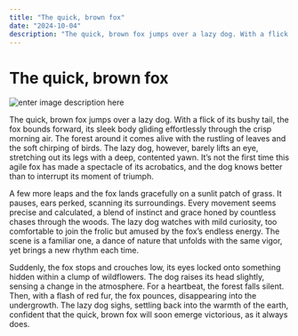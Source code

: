 ```yaml
---
title: "The quick, brown fox"
date: "2024-10-04"
description: "The quick, brown fox jumps over a lazy dog. With a flick of its bushy tail, the fox bounds forward, its sleek body gliding effortlessly through the crisp morning air."
---
```

 
 # The quick, brown fox
 
![enter image description here](https://i.ibb.co/FYPJGX2/fox-1.webp)

The quick, brown fox jumps over a lazy dog. With a flick of its bushy tail, the fox bounds forward, its sleek body gliding effortlessly through the crisp morning air. The forest around it comes alive with the rustling of leaves and the soft chirping of birds. The lazy dog, however, barely lifts an eye, stretching out its legs with a deep, contented yawn. It’s not the first time this agile fox has made a spectacle of its acrobatics, and the dog knows better than to interrupt its moment of triumph.

A few more leaps and the fox lands gracefully on a sunlit patch of grass. It pauses, ears perked, scanning its surroundings. Every movement seems precise and calculated, a blend of instinct and grace honed by countless chases through the woods. The lazy dog watches with mild curiosity, too comfortable to join the frolic but amused by the fox’s endless energy. The scene is a familiar one, a dance of nature that unfolds with the same vigor, yet brings a new rhythm each time.

Suddenly, the fox stops and crouches low, its eyes locked onto something hidden within a clump of wildflowers. The dog raises its head slightly, sensing a change in the atmosphere. For a heartbeat, the forest falls silent. Then, with a flash of red fur, the fox pounces, disappearing into the undergrowth. The lazy dog sighs, settling back into the warmth of the earth, confident that the quick, brown fox will soon emerge victorious, as it always does.
